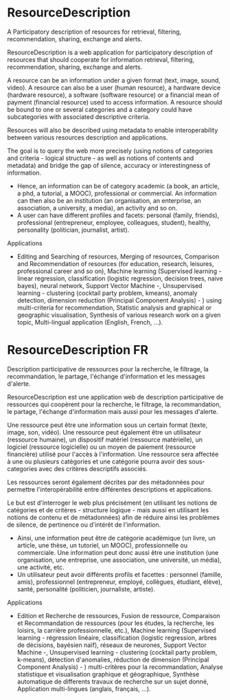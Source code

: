 # ResourceDescription

<p>
  A Participatory description of resources for retrieval, filtering, recommendation, sharing, exchange and alerts.
</p>

 <p> ResourceDescription is a web application for participatory description of resources 
that should cooperate for information retrieval, filtering, recommendation, sharing, exchange and alerts. 
 </p>
			 
 <p>
   A resource can be an information under a given format (text, image, sound, video). 
   A resource can also be a user (human resource), a hardware device (hardware resource), 
   a software (software resource) or a financial mean of payment (financial resource) used to access information. 
   A resource should be bound to one or several categories and a category could have subcategories with associated 
   descriptive criteria. 
 </p>
			 
 <p>Resources will also be described using metadata to enable interoperability between various resources description and applications. </p>
			 
<p>The goal is to query the web more precisely (using notions of categories and criteria - logical structure - 
 as well as notions of contents and metadata) and bridge the gap of silence, accuracy or interestingness of information.</p>
      
      
<ul>
  <li>Hence, an information can be of category academic (a book, an article, a phd, a tutorial, a MOOC), 
  professional or commercial. An information can then also be an institution (an organisation, 
  an enterprise, an association, a university, a media), an activity and so on. </li>
  <li> A user can have different profiles and facets: personal (family, friends), 
professional (entrepreneur, employee, colleagues, student), healthy, personality (politician, journalist, artist). </li> 
</ul>			 
			
<p>Applications </p>
<ul>
<li>Editing and Searching of resources, Merging of resources, Comparison and Recommendation of resources 
(for education, research, leisures, professional career and so on),
Machine learning (Supervised learning - linear regression, classification (logistic regression, decision trees, naive bayes), neural network, Support Vector Machine -, 
Unsupervised learning - clustering (cocktail party problem, kmeans), anomaly detection, dimension reduction (Principal Component Analysis) - ) using multi-criteria for recommendation, Statistic analysis and graphical or geographic visualisation, 
Synthesis of various research work on a given topic, Multi-lingual application (English, French, ...). </li>
</ul>



# ResourceDescription FR 

<p>Description participative de ressources pour la recherche, le filtrage, 
la recommandation, le partage, l'échange d'information et les messages d'alerte. </p>

 <p>ResourceDescription est une application web de description participative de ressources qui coopèrent pour la recherche, 
le filtrage, la recommandation, le partage, l'échange d'information mais aussi pour les messages d'alerte. </p>
			 
<p>Une ressource peut être une information sous un certain format (texte, image, son, vidéo). Une ressource peut également être un utilisateur (ressource humaine), un dispositif matériel (ressource matérielle), un logiciel (ressource logicielle) ou un moyen de paiement (ressource financière) utilisé pour l'accès à l'information. 
Une ressource sera affectée à une ou plusieurs catégories et une catégorie pourra avoir des sous-categories avec des critères descriptifs associés. </p>
			 
<p>Les ressources seront également décrites par des métadonnées pour permettre l'interopérabilité entre différentes descriptions et applications. </p>
			 
<p>Le but est d'interroger le web plus précisément (en utilisant les notions de catégories et de critères 
 - structure logique - mais aussi en utilisant les notions de contenu et de métadonnées) afin de réduire ainsi les problèmes 
 de silence, de pertinence ou d'intérêt de l'information.</p> 
 
 
<ul>
<li> Ainsi, une information peut être de catégorie académique (un livre, un article, une thèse, un tutoriel, un MOOC), 
professionnelle ou commerciale. Une information peut donc aussi être une institution (une organisation, une entreprise, une association, une université, un média), une activité, etc. </li>
<li> Un utilisateur peut avoir différents profils et facettes : personnel (famille, amis), 
professionnel (entrepreneur, employé, collègues, étudiant, élève), santé, personalité (politicien, journaliste, artiste).
</li>
</ul>			 
			 
<p> Applications </p>
<ul>
<li>Edition et Recherche de ressources, Fusion de ressource, Comparaison et Recommandation de ressources 
(pour les études, la recherche, les loisirs, la carrière professionnelle, etc.), 
Machine learning (Supervised learning - régression linéaire, classification (logistic regression, arbres de décisions, bayésien naïf), réseaux de neurones, Support Vector Machine -, 
Unsupervised learning - clustering (cocktail party problem, k-means), détection d'anomalies, réduction de dimension (Principal Component Analysis) - ) 
multi-critères pour la recommandation, Analyse statistique et visualisation graphique et géographique, 
Synthèse automatique de differents travaux de recherche sur un sujet donné, 
Application multi-lingues (anglais, français, ...). </li>
</ul> 
		
